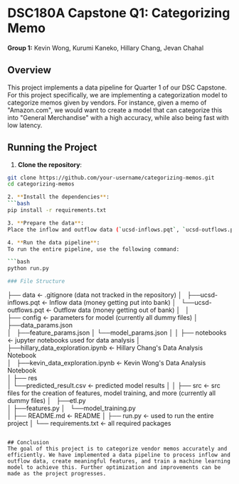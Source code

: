 # DSC180A Capstone Q1: Categorizing Memo

**Group 1:** Kevin Wong, Kurumi Kaneko, Hillary Chang, Jevan Chahal

## Overview

This project implements a data pipeline for Quarter 1 of our DSC Capstone. For this project specifically, we are implementing a categorization model to categorize memos given by vendors. For instance, given a memo of "Amazon.com", we would want to create a model that can categorize this into "General Merchandise" with a high accuracy, while also being fast with low latency.

## Running the Project

1. **Clone the repository**:
```bash
git clone https://github.com/your-username/categorizing-memos.git
cd categorizing-memos

2. **Install the dependencies**:
```bash
pip install -r requirements.txt

3. **Prepare the data**:
Place the inflow and outflow data (`ucsd-inflows.pqt`, `ucsd-outflows.pqt`) in the `data/` directory. This data contains the transactions we will use for memo categorization.

4. **Run the data pipeline**:
To run the entire pipeline, use the following command:

```bash
python run.py

### File Structure

```
├── data                            <- .gitignore (data not tracked in the repository)
│   ├──ucsd-inflows.pqt             <- Inflow data (money getting put into bank)
│   └──ucsd-outflows.pqt            <- Outflow data (money getting out of bank)
│   
│                     
├── config                          <- parameters for model (currently all dummy files)
│   ├──data_params.json     
│   ├──feature_params.json
│   └──model_params.json
│
│
├── notebooks                         <- jupyter notebooks used for data analysis
│   ├──hillary_data_exploration.ipynb <- Hillary Chang's Data Analysis Notebook         
│   ├──kevin_data_exploration.ipynb   <- Kevin Wong's Data Analysis Notebook         
│
├── res  
│   └──predicted_result.csv     <- predicted model results
│
│
├── src         <- src files for the creation of features, model training, and more (currently all dummy files)
│   ├──etl.py         
│   ├──features.py
│   └──model_training.py                  
│
├── README.md                   <- README
│
├── run.py                      <- used to run the entire project
│
└── requirements.txt            <- all required packages 
```

## Conclusion
The goal of this project is to categorize vendor memos accurately and efficiently. We have implemented a data pipeline to process inflow and outflow data, create meaningful features, and train a machine learning model to achieve this. Further optimization and improvements can be made as the project progresses.
